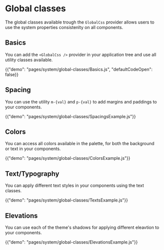# Global classes

<p class="description">The global classes available trough the <code>GlobalCss</code> provider allows users to use the system properties consistenlty on all components.</p>

## Basics

You can add the `<GlobalCss />` provider in your application tree and use all utility classes available.

{{"demo": "pages/system/global-classes/Basics.js", "defaultCodeOpen": false}}

## Spacing

You can use the utility `m-{val}` and `p-{val}` to add margins and paddings to your components.

{{"demo": "pages/system/global-classes/SpacingsExample.js"}}

## Colors

You can access all colors available in the palette, for both the background or text in your components.

{{"demo": "pages/system/global-classes/ColorsExample.js"}}

## Text/Typography

You can apply different text styles in your components using the text classes.

{{"demo": "pages/system/global-classes/TextsExample.js"}}

## Elevations

You can use each of the theme's shadows for applying different eleavtion to your components.

{{"demo": "pages/system/global-classes/ElevationsExample.js"}}
